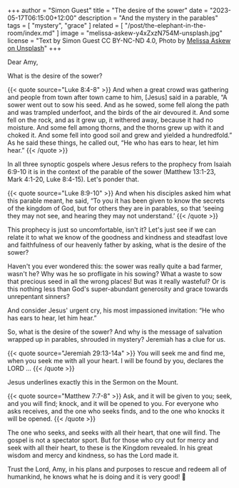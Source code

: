 +++
author = "Simon Guest"
title = "The desire of the sower"
date = "2023-05-17T06:15:00+12:00"
description = "And the mystery in the parables"
tags = [ "mystery", "grace" ]
related = [ "/post/the-elephant-in-the-room/index.md" ]
image = "melissa-askew-y4xZxzN754M-unsplash.jpg"
license = "Text by Simon Guest CC BY-NC-ND 4.0, Photo by [Melissa Askew on Unsplash](https://unsplash.com/photos/y4xZxzN754M)"
+++

Dear Amy,

What is the desire of the sower?

{{< quote source="Luke 8:4-8" >}}
And when a great crowd was gathering and people from town after town came to him, [Jesus] said in a parable, “A sower went out to sow his seed. And as he sowed, some fell along the path and was trampled underfoot, and the birds of the air devoured it. And some fell on the rock, and as it grew up, it withered away, because it had no moisture. And some fell among thorns, and the thorns grew up with it and choked it. And some fell into good soil and grew and yielded a hundredfold.” As he said these things, he called out, “He who has ears to hear, let him hear.”
{{< /quote >}}

In all three synoptic gospels where Jesus refers to the prophecy from Isaiah 6:9-10 it is in the context of the parable of the sower (Matthew 13:1-23, Mark 4:1-20, Luke 8:4-15). Let's ponder that.

{{< quote source="Luke 8:9-10" >}}
And when his disciples asked him what this parable meant, he said, “To you it has been given to know the secrets of the kingdom of God, but for others they are in parables, so that ‘seeing they may not see, and hearing they may not understand.’
{{< /quote >}}

This prophecy is just so uncomfortable, isn't it? Let's just see if we can relate it to what we know of the goodness and kindness and steadfast love and faithfulness of our heavenly father by asking, what is the desire of the sower?

Haven't you ever wondered this: the sower was really quite a bad farmer, wasn't he? Why was he so profligate in his sowing? What a waste to sow that precious seed in all the wrong places! But was it really wasteful? Or is this nothing less than God's super-abundant generosity and grace towards unrepentant sinners?

And consider Jesus' urgent cry, his most impassioned invitation: “He who has ears to hear, let him hear.”

So, what is the desire of the sower? And why is the message of salvation wrapped up in parables, shrouded in mystery? Jeremiah has a clue for us.

{{< quote source="Jeremiah 29:13-14a" >}}
You will seek me and find me, when you seek me with all your heart. I will be found by you, declares the LORD ...
{{< /quote >}}

Jesus underlines exactly this in the Sermon on the Mount.

{{< quote source="Matthew 7:7-8" >}}
Ask, and it will be given to you; seek, and you will find; knock, and it will be opened to you. For everyone who asks receives, and the one who seeks finds, and to the one who knocks it will be opened.
{{< /quote >}}

The one who seeks, and seeks with all their heart, that one will find. The gospel is not a spectator sport. But for those who cry out for mercy and seek with all their heart, to these is the Kingdom revealed. In his great wisdom and mercy and kindness, so has the Lord made it.

Trust the Lord, Amy, in his plans and purposes to rescue and redeem all of humankind, he knows what he is doing and it is very good! 🙏
